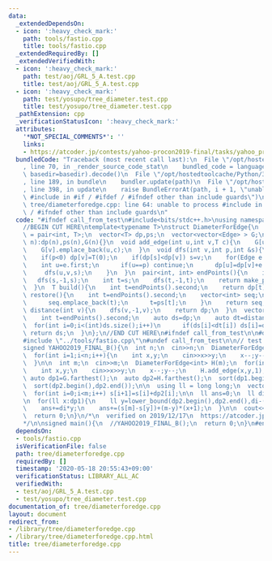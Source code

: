 ```yaml
---
data:
  _extendedDependsOn:
  - icon: ':heavy_check_mark:'
    path: tools/fastio.cpp
    title: tools/fastio.cpp
  _extendedRequiredBy: []
  _extendedVerifiedWith:
  - icon: ':heavy_check_mark:'
    path: test/aoj/GRL_5_A.test.cpp
    title: test/aoj/GRL_5_A.test.cpp
  - icon: ':heavy_check_mark:'
    path: test/yosupo/tree_diameter.test.cpp
    title: test/yosupo/tree_diameter.test.cpp
  _pathExtension: cpp
  _verificationStatusIcon: ':heavy_check_mark:'
  attributes:
    '*NOT_SPECIAL_COMMENTS*': ''
    links:
    - https://atcoder.jp/contests/yahoo-procon2019-final/tasks/yahoo_procon2019_final_b
  bundledCode: "Traceback (most recent call last):\n  File \"/opt/hostedtoolcache/Python/3.8.5/x64/lib/python3.8/site-packages/onlinejudge_verify/documentation/build.py\"\
    , line 70, in _render_source_code_stat\n    bundled_code = language.bundle(stat.path,\
    \ basedir=basedir).decode()\n  File \"/opt/hostedtoolcache/Python/3.8.5/x64/lib/python3.8/site-packages/onlinejudge_verify/languages/cplusplus.py\"\
    , line 189, in bundle\n    bundler.update(path)\n  File \"/opt/hostedtoolcache/Python/3.8.5/x64/lib/python3.8/site-packages/onlinejudge_verify/languages/cplusplus_bundle.py\"\
    , line 398, in update\n    raise BundleErrorAt(path, i + 1, \"unable to process\
    \ #include in #if / #ifdef / #ifndef other than include guards\")\nonlinejudge_verify.languages.cplusplus_bundle.BundleErrorAt:\
    \ tree/diameterforedge.cpp: line 64: unable to process #include in #if / #ifdef\
    \ / #ifndef other than include guards\n"
  code: "#ifndef call_from_test\n#include<bits/stdc++.h>\nusing namespace std;\n#endif\n\
    //BEGIN CUT HERE\ntemplate<typename T>\nstruct DiameterForEdge{\n  using Edge\
    \ = pair<int, T>;\n  vector<T> dp,ps;\n  vector<vector<Edge> > G;\n  DiameterForEdge(int\
    \ n):dp(n),ps(n),G(n){}\n  void add_edge(int u,int v,T c){\n    G[u].emplace_back(v,c);\n\
    \    G[v].emplace_back(u,c);\n  }\n  void dfs(int v,int p,int &s){\n    ps[v]=p;\n\
    \    if(p<0) dp[v]=T(0);\n    if(dp[s]<dp[v]) s=v;\n    for(Edge e:G[v]){\n  \
    \    int u=e.first;\n      if(u==p) continue;\n      dp[u]=dp[v]+e.second;\n \
    \     dfs(u,v,s);\n    }\n  }\n  pair<int, int> endPoints(){\n    int s=0;\n \
    \   dfs(s,-1,s);\n    int t=s;\n    dfs(t,-1,t);\n    return make_pair(s,t);\n\
    \  }\n  T build(){\n    int t=endPoints().second;\n    return dp[t];\n  }\n  vector<int>\
    \ restore(){\n    int t=endPoints().second;\n    vector<int> seq;\n    while(~t){\n\
    \      seq.emplace_back(t);\n      t=ps[t];\n    }\n    return seq;\n  }\n  vector<T>\
    \ distance(int v){\n    dfs(v,-1,v);\n    return dp;\n  }\n  vector<T> farthest(){\n\
    \    int t=endPoints().second;\n    auto ds=dp;\n    auto dt=distance(t);\n  \
    \  for(int i=0;i<(int)ds.size();i++)\n      if(ds[i]<dt[i]) ds[i]=dt[i];\n   \
    \ return ds;\n  }\n};\n//END CUT HERE\n#ifndef call_from_test\n\n#define call_from_test\n\
    #include \"../tools/fastio.cpp\"\n#undef call_from_test\n\n// test farthest\n\
    signed YAHOO2019_FINAL_B(){\n  int n;\n  cin>>n;\n  DiameterForEdge<int> G(n);\n\
    \  for(int i=1;i<n;i++){\n    int x,y;\n    cin>>x>>y;\n    x--;y--;\n    G.add_edge(x,y,1);\n\
    \  }\n\n  int m;\n  cin>>m;\n  DiameterForEdge<int> H(m);\n  for(int i=1;i<m;i++){\n\
    \    int x,y;\n    cin>>x>>y;\n    x--;y--;\n    H.add_edge(x,y,1);\n  }\n\n \
    \ auto dp1=G.farthest();\n  auto dp2=H.farthest();\n  sort(dp1.begin(),dp1.end());\n\
    \  sort(dp2.begin(),dp2.end());\n\n  using ll = long long;\n  vector<ll> s(m+1,0);\n\
    \  for(int i=0;i<m;i++) s[i+1]=s[i]+dp2[i];\n\n  ll ans=0;\n  ll di=max(dp1.back(),dp2.back());\n\
    \n  for(ll x:dp1){\n    ll y=lower_bound(dp2.begin(),dp2.end(),di-(x+1))-dp2.begin();\n\
    \    ans+=di*y;\n    ans+=(s[m]-s[y])+(m-y)*(x+1);\n  }\n\n  cout<<ans<<endl;\n\
    \  return 0;\n}\n/*\n  verified on 2019/12/17\n  https://atcoder.jp/contests/yahoo-procon2019-final/tasks/yahoo_procon2019_final_b\n\
    */\n\nsigned main(){\n  //YAHOO2019_FINAL_B();\n  return 0;\n}\n#endif\n"
  dependsOn:
  - tools/fastio.cpp
  isVerificationFile: false
  path: tree/diameterforedge.cpp
  requiredBy: []
  timestamp: '2020-05-18 20:55:43+09:00'
  verificationStatus: LIBRARY_ALL_AC
  verifiedWith:
  - test/aoj/GRL_5_A.test.cpp
  - test/yosupo/tree_diameter.test.cpp
documentation_of: tree/diameterforedge.cpp
layout: document
redirect_from:
- /library/tree/diameterforedge.cpp
- /library/tree/diameterforedge.cpp.html
title: tree/diameterforedge.cpp
---
```

